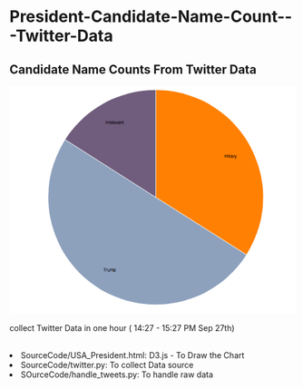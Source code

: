 # President-Candidate-Name-Count---Twitter-Data
<h2>Candidate Name Counts From Twitter Data</h2>

<p><img src="https://github.com/HUAZHEYINy/President-Candidate-Name-Count---Twitter-Data/blob/master/Result_Img.png"></p>

<p>collect Twitter Data in one hour ( 14:27 - 15:27 PM Sep 27th)</p>

</br>

<li>SourceCode/USA_President.html: D3.js - To Draw the Chart</li>
<li>SourceCode/twitter.py: To collect Data source</li>
<li>SOurceCode/handle_tweets.py: To handle raw data</li>
